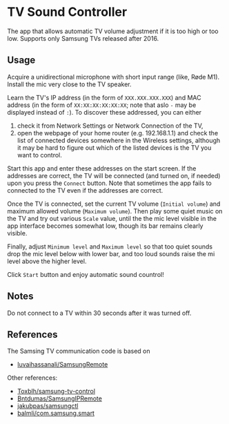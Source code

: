 ﻿# TV Sound Controller

The app that allows automatic TV volume adjustment if it is too high or too low.
Supports only Samsung TVs released after 2016.
  
## Usage

Acquire a unidirectional microphone with short input range (like, Røde M1). Install the mic very close to the TV speaker.

Learn the TV's IP address (in the form of `XXX.XXX.XXX.XXX`) and MAC address (in the form of `XX:XX:XX:XX:XX:XX`; note that aslo `-` may be displayed instead of `:`).
To discover these addressed, you can either
1. check it from Network Settings or Network Connection of the TV,
2. open the webpage of your home router (e.g. 192.168.1.1) and check the list of connected devices somewhere in the Wireless settings, although it may be hard to figure out which of the listed devices is the TV you want to control.


Start this app and enter these addresses on the start screen. If the addresses are correct, the TV will be connected (and turned on, if needed) upon you press the `Connect` button. Note that sometimes the app fails to connected to the TV even if the addresses are correct.

Once the TV is connected, set the current TV volume (`Initial volume`) and maximum allowed volume (`Maximum volume`). Then play some quiet music on the TV and try out various `Scale` value, until the the mic level visible in the app interface becomes somewhat low, though its bar remains clearly visible.

Finally, adjust `Minimum level` and `Maximum level` so that too quiet sounds drop the mic level below with lower bar, and too loud sounds raise the mi level above the higher level.

Click `Start` button and enjoy automatic sound countrol!

## Notes

Do not connect to a TV within 30 seconds after it was turned off.

## References

The Samsing TV communication code is based on 
- [luvaihassanali/SamsungRemote](https://github.com/luvaihassanali/SamsungRemote/)

Other references:
- [Toxblh/samsung-tv-control](https://github.com/Toxblh/samsung-tv-control)
- [Bntdumas/SamsungIPRemote](https://github.com/Bntdumas/SamsungIPRemote) 
- [jakubpas/samsungctl](https://github.com/jakubpas/samsungctl)
- [balmli/com.samsung.smart](https://github.com/balmli/com.samsung.smart)
